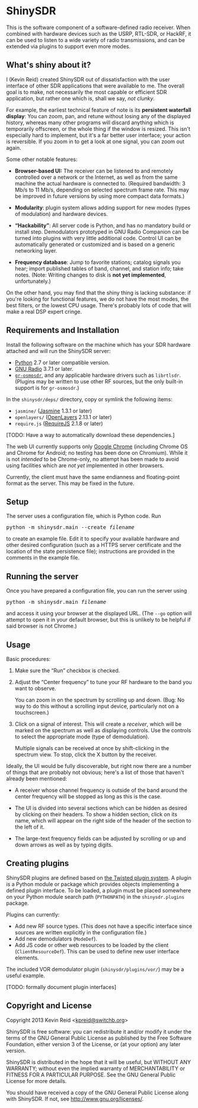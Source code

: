 ShinySDR
========

This is the software component of a software-defined radio receiver. When combined with hardware devices such as the USRP, RTL-SDR, or HackRF, it can be used to listen to a wide variety of radio transmissions, and can be extended via plugins to support even more modes.

What's shiny about it?
----------------------

I (Kevin Reid) created ShinySDR out of dissatisfaction with the user interface of other SDR applications that were available to me. The overall goal is to make, not necessarily the most capable or efficient SDR application, but rather one which is, shall we say, *not clunky*.

For example, the earliest technical feature of note is its **persistent waterfall display**: You can zoom, pan, and retune without losing any of the displayed history, whereas many other programs will discard anything which is temporarily offscreen, or the whole thing if the window is resized. This isn't especially hard to implement, but it's a far better user interface; your action is reversible. If you zoom in to get a look at one signal, you can zoom out again.

Some other notable features:

* **Browser-based UI:** The receiver can be listened to and remotely controlled over a network or the Internet, as well as from the same machine the actual hardware is connected to. (Required bandwidth: 3 Mb/s to 11 Mb/s, depending on selected spectrum frame rate. This may be improved in future versions by using more compact data formats.)

* **Modularity**: plugin system allows adding support for new modes (types of modulation) and hardware devices.

* **“Hackability”**: All server code is Python, and has no mandatory build or install step. Demodulators prototyped in GNU Radio Companion can be turned into plugins with very little additional code. Control UI can be automatically generated or customized and is based on a generic networking layer.

* **Frequency database**: Jump to favorite stations; catalog signals you hear; import published tables of band, channel, and station info; take notes. (Note: Writing changes to disk is **not yet implemented**, unfortunately.)

On the other hand, you may find that the shiny thing is lacking substance: if you're looking for functional features, we do not have the most modes, the best filters, or the lowest CPU usage. There's probably lots of code that will make a real DSP expert cringe.

Requirements and Installation
-----------------------------

Install the following software on the machine which has your SDR hardware attached and will run the ShinySDR server:

* [Python](http://www.python.org/) 2.7 or later compatible version.
* [GNU Radio](http://gnuradio.org/) 3.7.1 or later.
* [`gr-osmosdr`](http://sdr.osmocom.org/trac/wiki/GrOsmoSDR), and any applicable hardware drivers such as `librtlsdr`. (Plugins may be written to use other RF sources, but the only built-in support is for `gr-osmosdr`.)

In the `shinysdr/deps/` directory, copy or symlink the following items:

* `jasmine/` ([Jasmine](https://github.com/pivotal/jasmine/) 1.3.1 or later)
* `openlayers/` ([OpenLayers](http://openlayers.org/) 2.13.1 or later)
* `require.js` ([RequireJS](http://requirejs.org/) 2.1.8 or later)

[TODO: Have a way to automatically download these dependencies.]

The web UI currently supports only [Google Chrome](https://www.google.com/chrome/) (including Chrome OS and Chrome for Android; no testing has been done on Chromium).
While it is not *intended* to be Chrome-only, no attempt has been made to avoid using facilities which are *not yet* implemented in other browsers.

Currently, the client must have the same endianness and floating-point format as the server.
This may be fixed in the future.

Setup
-----

The server uses a configuration file, which is Python code.
Run

<pre>python -m shinysdr.main --create <var>filename</var></pre>

to create an example file.
Edit it to specify your available hardware and other desired configuration (such as a HTTPS server certificate and the location of the state persistence file); instructions are provided in the comments in the example file.


Running the server
------------------

Once you have prepared a configuration file, you can run the server using

<pre>python -m shinysdr.main <var>filename</var></pre>

and access it using your browser at the displayed URL. (The `--go` option will attempt to open it in your default browser, but this is unlikely to be helpful if said browser is not Chrome.)

Usage
-----

Basic procedures:

1. Make sure the “Run” checkbox is checked.

2. Adjust the “Center frequency” to tune your RF hardware to the band you want to observe.

   You can zoom in on the spectrum by scrolling up and down. (Bug: No way to do this without a scrolling input device, particularly not on a touchscreen.)

3. Click on a signal of interest. This will create a *receiver*, which will be marked on the spectrum as well as displaying controls. Use the controls to select the appropriate mode (type of demodulation).

   Multiple signals can be received at once by shift-clicking in the spectrum view. To stop, click the X button by the receiver.


Ideally, the UI would be fully discoverable, but right now there are a number of things that are probably not obvious; here's a list of those that haven't already been mentioned:

* A receiver whose channel frequency is outside of the band around the center frequency will be stopped as long as this is the case.

* The UI is divided into several sections which can be hidden as desired by clicking on their headers. To show a hidden section, click on its name, which will appear on the right side of the header of the section to the left of it.

* The large-text frequency fields can be adjusted by scrolling or up and down arrows as well as by typing digits.

Creating plugins
----------------

ShinySDR plugins are defined based on [the Twisted plugin system](https://twistedmatrix.com/documents/12.0.0/core/howto/plugin.html). A plugin is a Python module or package which provides objects implementing a defined plugin interface. To be loaded, a plugin must be placed somewhere on your Python module search path (`PYTHONPATH`) in the `shinysdr.plugins` package.

Plugins can currently:

  * Add new RF source types. (This does not have a specific interface since sources are written explicitly in the configuration file.)
  * Add new demodulators (`ModeDef`).
  * Add JS code or other web resources to be loaded by the client (`ClientResourceDef`). This can be used to define new user interface elements.

The included VOR demodulator plugin (`shinysdr/plugins/vor/`) may be a useful example.

[TODO: formally document plugin interfaces]

Copyright and License
---------------------

Copyright 2013 Kevin Reid &lt;<kpreid@switchb.org>&gt;

ShinySDR is free software: you can redistribute it and/or modify
it under the terms of the GNU General Public License as published by
the Free Software Foundation, either version 3 of the License, or
(at your option) any later version.

ShinySDR is distributed in the hope that it will be useful,
but WITHOUT ANY WARRANTY; without even the implied warranty of
MERCHANTABILITY or FITNESS FOR A PARTICULAR PURPOSE.  See the
GNU General Public License for more details.

You should have received a copy of the GNU General Public License
along with ShinySDR.  If not, see <http://www.gnu.org/licenses/>.
